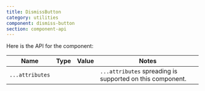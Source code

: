 ```yaml
---
title: DismissButton
category: utilities
component: dismiss-button
section: component-api
---
```


Here is the API for the component:

| Name | Type | Value | Notes |
| --- | --- | --- | --- |
| `...attributes` |  |  | `...attributes` spreading is supported on this component. |